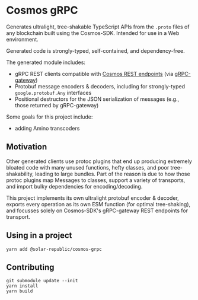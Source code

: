 # Cosmos gRPC

Generates ultralight, tree-shakable TypeScript APIs from the `.proto` files of any blockchain built using the Cosmos-SDK. Intended for use in a Web environment.

Generated code is strongly-typed, self-contained, and dependency-free.

The generated module includes:
 - gRPC REST clients compatible with [Cosmos REST endpoints](https://docs.cosmos.network/v0.45/core/grpc_rest.html#grpc-gateway-rest-routes) (via [gRPC-gateway](https://grpc-ecosystem.github.io/grpc-gateway/))
 - Protobuf message encoders & decoders, including for strongly-typed `google.protobuf.Any` interfaces
 - Positional destructors for the JSON serialization of messages (e.g., those returned by gRPC-gateway)

Some goals for this project include:
 - adding Amino transcoders


## Motivation

Other generated clients use protoc plugins that end up producing extremely bloated code with many unused functions, hefty classes, and poor tree-shakability, leading to large bundles. Part of the reason is due to how those protoc plugins map Messages to classes, support a variety of transports, and import bulky dependencies for encoding/decoding.

This project implements its own ultralight protobuf encoder & decoder, exports every operation as its own ESM function (for optimal tree-shaking), and focusses solely on Cosmos-SDK's gRPC-gateway REST endpoints for transport.


## Using in a project

```shell
yarn add @solar-republic/cosmos-grpc
```


## Contributing
```shell
git submodule update --init
yarn install
yarn build
```

